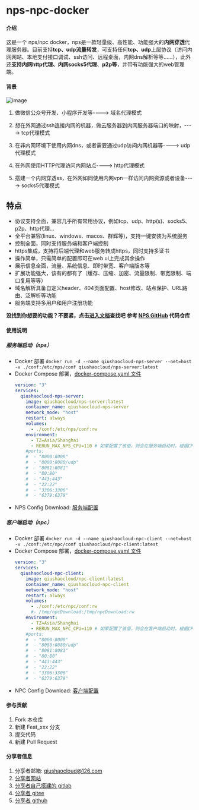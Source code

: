 # nps-npc-docker

#### 介绍
这是一个 nps/npc docker，nps是一款轻量级、高性能、功能强大的**内网穿透**代理服务器。目前支持**tcp、udp流量转发**，可支持任何**tcp、udp**上层协议（访问内网网站、本地支付接口调试、ssh访问、远程桌面，内网dns解析等等……），此外还**支持内网http代理、内网socks5代理**、**p2p等**，并带有功能强大的web管理端。

#### 背景
![image](https://github.com/ehang-io/nps/blob/master/image/web.png?raw=true)

1. 做微信公众号开发、小程序开发等----> 域名代理模式

2. 想在外网通过ssh连接内网的机器，做云服务器到内网服务器端口的映射，----> tcp代理模式

3. 在非内网环境下使用内网dns，或者需要通过udp访问内网机器等----> udp代理模式

4. 在外网使用HTTP代理访问内网站点----> http代理模式

5. 搭建一个内网穿透ss，在外网如同使用内网vpn一样访问内网资源或者设备----> socks5代理模式
## 特点
- 协议支持全面，兼容几乎所有常用协议，例如tcp、udp、http(s)、socks5、p2p、http代理...
- 全平台兼容(linux、windows、macos、群辉等)，支持一键安装为系统服务
- 控制全面，同时支持服务端和客户端控制
- https集成，支持将后端代理和web服务转成https，同时支持多证书
- 操作简单，只需简单的配置即可在web ui上完成其余操作
- 展示信息全面，流量、系统信息、即时带宽、客户端版本等
- 扩展功能强大，该有的都有了（缓存、压缩、加密、流量限制、带宽限制、端口复用等等）
- 域名解析具备自定义header、404页面配置、host修改、站点保护、URL路由、泛解析等功能
- 服务端支持多用户和用户注册功能

**没找到你想要的功能？不要紧，点击[进入文档](https://ehang-io.github.io/nps)查找吧**
**参考 [NPS GitHub](https://github.com/ehang-io/nps) 代码仓库**



#### 使用说明

##### 服务端启动（nps）
* Docker 部署
  `docker run -d --name qiushaocloud-nps-server --net=host -v ./conf:/etc/nps/conf qiushaocloud/nps-server:latest`
* Docker Compose 部署，[docker-compose.yaml 文件](https://github.com/qiushaocloud/nps-npc-docker/tree/master/nps/docker-compose.yaml)
  ```yaml
  version: "3"
  services:
    qiushaocloud-nps-server:
      image: qiushaocloud/nps-server:latest
      container_name: qiushaocloud-nps-server
      network_mode: "host"
      restart: always
      volumes: 
        - ./conf:/etc/nps/conf:rw
      environment:
        - TZ=Asia/Shanghai
        - RERUN_MAX_NPS_CPU=110 # 如果配置了该值，则会在服务端启动时，根据CPU使用率自动重启服务，防止CPU过高导致服务端卡死
      #ports:
      #  - "8000:8000"
      #  - "8080:8080/udp"
      #  - "8081:8081"
      #  - "80:80"
      #  - "443:443"
      #  - "22:22"
      #  - "3306:3306"
      #  - "6379:6379" 
  ```
* NPS Config Download: [服务端配置](https://github.com/qiushaocloud/nps-npc-docker/tree/master/nps/conf)


##### 客户端启动（npc）
* Docker 部署
  `docker run -d --name qiushaocloud-npc-client --net=host -v ./conf:/etc/npc/conf qiushaocloud/npc-client:latest`
* Docker Compose 部署，[docker-compose.yaml 文件](https://github.com/qiushaocloud/nps-npc-docker/tree/master/npc/docker-compose.yaml)
  ```yaml
  version: "3"
  services:
    qiushaocloud-npc-client:
      image: qiushaocloud/npc-client:latest
      container_name: qiushaocloud-npc-client
      network_mode: "host"
      restart: always
      volumes: 
        - ./conf:/etc/npc/conf:rw
        #- /tmp/npcDownload:/tmp/npcDownload:rw
      environment:
        - TZ=Asia/Shanghai
        - RERUN_MAX_NPC_CPU=110 # 如果配置了该值，则会在客户端启动时，根据CPU使用率自动重启客户端，防止CPU过高导致客户端卡死
      #ports:
      #  - "8000:8000"
      #  - "8080:8080/udp"
      #  - "8081:8081"
      #  - "80:80"
      #  - "443:443"
      #  - "22:22"
      #  - "3306:3306"
      #  - "6379:6379" 
  ```
* NPC Config Download: [客户端配置](https://github.com/qiushaocloud/nps-npc-docker/tree/master/npc/conf)



#### 参与贡献

1.  Fork 本仓库
2.  新建 Feat_xxx 分支
3.  提交代码
4.  新建 Pull Request


#### 分享者信息

1. 分享者邮箱: qiushaocloud@126.com
2. [分享者网站](https://www.qiushaocloud.top)
3. [分享者自己搭建的 gitlab](https://gitlab.qiushaocloud.top/qiushaocloud) 
3. [分享者 gitee](https://gitee.com/qiushaocloud/dashboard/projects) 
3. [分享者 github](https://github.com/qiushaocloud?tab=repositories) 
